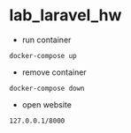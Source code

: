 # lab_laravel_hw
- run container
```
docker-compose up
```
- remove container
```
docker-compose down
```
- open website
```
127.0.0.1/8000
```
